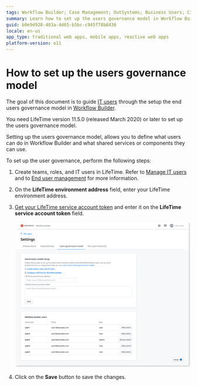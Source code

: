 ```yaml
---
tags: Workflow Builder; Case Management; OutSystems; Business Users; Citizen Developers; Citizen Dev; Workflow; Governance Model; Business developers
summary: Learn how to set up the users governance model in Workflow Builder.
guid: b0e9d928-403a-4d65-b5bc-c945f78b8436
locale: en-us
app_type: traditional web apps, mobile apps, reactive web apps
platform-version: o11
---
```


# How to set up the users governance model

The goal of this document is to guide [IT users](../../../managing-the-applications-lifecycle/manage-it-teams/about-permission-levels.md) through the setup the end users governance model in [Workflow Builder](http://workflowbuilder.outsystems.com/).

<div class="info" markdown="1">

You need LifeTime version 11.5.0 (released March 2020) or later to set up the users governance model.

</div>

Setting up the users governance model, allows you to define what users can do in Workflow Builder and what shared services or components they can use.

To set up the user governance, perform the following steps:

1. Create teams, roles, and IT users in LifeTime. Refer to [Manage IT users](../../../managing-the-applications-lifecycle/manage-it-teams/about-permission-levels.md) and to [End user management](../../security/end-user-manage/accessing-users.md) for more information.

1. On the **LifeTime environment address** field, enter your LifeTime environment address.

1. [Get your LifeTime service account token](../../../ref/apis/lifetime-deployment/rest-api-authentication.md#creating-a-service-account) and enter it on the **LifeTime service account token** field.

    ![Users governance model](images/wfb-setup-govern-init.png)

1. Click on the **Save** button to save the changes.
